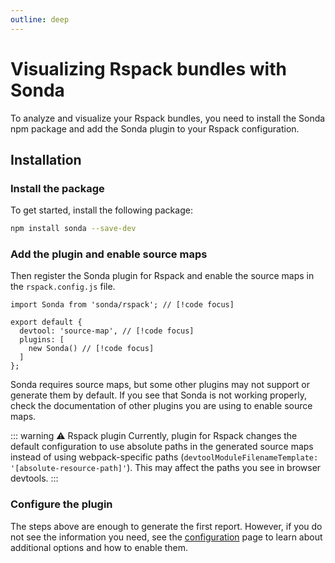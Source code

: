 ```yaml
---
outline: deep
---
```


# Visualizing Rspack bundles with Sonda

To analyze and visualize your Rspack bundles, you need to install the Sonda npm package and add the Sonda plugin to your Rspack configuration.

## Installation

### Install the package

To get started, install the following package:

```bash
npm install sonda --save-dev
```

### Add the plugin and enable source maps

Then register the Sonda plugin for Rspack and enable the source maps in the `rspack.config.js` file.

```js{1,4,6}
import Sonda from 'sonda/rspack'; // [!code focus]

export default {
  devtool: 'source-map', // [!code focus]
  plugins: [
    new Sonda() // [!code focus]
  ]
};
```

Sonda requires source maps, but some other plugins may not support or generate them by default. If you see that Sonda is not working properly, check the documentation of other plugins you are using to enable source maps.

::: warning ⚠️ Rspack plugin
Currently, plugin for Rspack changes the default configuration to use absolute paths in the generated source maps instead of using webpack-specific paths (`devtoolModuleFilenameTemplate: '[absolute-resource-path]'`). This may affect the paths you see in browser devtools.
:::

### Configure the plugin

The steps above are enough to generate the first report. However, if you do not see the information you need, see the [configuration](/configuration) page to learn about additional options and how to enable them.
